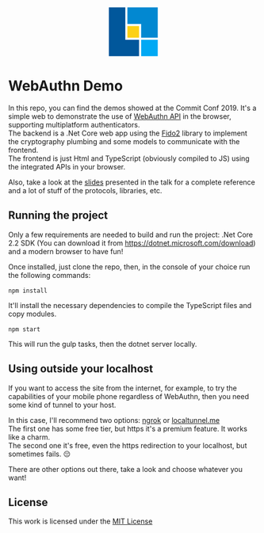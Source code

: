 <p align="center">
  <img src="ec_logo.png" width="100" alt="Experts Coding logo" title="Experts Coding logo">
</p>

# WebAuthn Demo

In this repo, you can find the demos showed at the Commit Conf 2019. It's a simple web to demonstrate the use of [WebAuthn API](https://www.w3.org/TR/webauthn/) in the browser, supporting multiplatform authenticators.  
The backend is a .Net Core web app using the [Fido2](https://github.com/abergs/fido2-net-lib) library to implement the cryptography plumbing and some models to communicate with the frontend.  
The frontend is just Html and TypeScript (obviously compiled to JS) using the integrated APIs in your browser.

Also, take a look at the [slides](WebAuthn_No_mas_passwords.pdf) presented in the talk for a complete reference and a lot of stuff of the protocols, libraries, etc.

## Running the project

Only a few requirements are needed to build and run the project: .Net Core 2.2 SDK (You can download it from https://dotnet.microsoft.com/download) and a modern browser to have fun!

Once installed, just clone the repo, then, in the console of your choice run the following commands:
```dos
npm install
```
It'll install the necessary dependencies to compile the TypeScript files and copy modules.

```dos
npm start
```
This will run the gulp tasks, then the dotnet server locally.

## Using outside your localhost

If you want to access the site from the internet, for example, to try the capabilities of your mobile phone regardless of WebAuthn, then you need some kind of tunnel to your host.

In this case, I'll recommend two options: [ngrok](https://ngrok.com/) or [localtunnel.me](https://github.com/localtunnel/localtunnel)  
The first one has some free tier, but https it's a premium feature. It works like a charm.  
The second one it's free, even the https redirection to your localhost, but sometimes fails. 😔

There are other options out there, take a look and choose whatever you want!

## License
This work is licensed under the [MIT License](LICENSE)